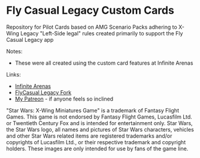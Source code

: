 # Fly Casual Legacy Custom Cards

Repository for Pilot Cards based on AMG Scenario Packs adhering to X-Wing Legacy "Left-Side legal" rules created primarily to support the Fly Casual Legacy app

Notes:
* These were all created using the custom card features at Infinite Arenas


Links:
* [Infinite Arenas](https://infinitearenas.com/)
* [FlyCasual Legacy Fork](https://github.com/sampson-matt/FlyCasual/releases)
* [My Patreon](patreon.com/user?u=84527220) - if anyone feels so inclined

"Star Wars: X-Wing Miniatures Game" is a trademark of Fantasy Flight Games. This game is not endorsed by Fantasy Flight Games, Lucasfilm Ltd. or Twentieth Century Fox and is intended for entertainment only. Star Wars, the Star Wars logo, all names and pictures of Star Wars characters, vehicles and other Star Wars related items are registered trademarks and/or copyrights of Lucasfilm Ltd., or their respective trademark and copyright holders. These images are only intended for use by fans of the game line.

